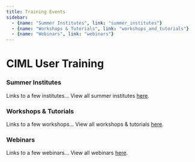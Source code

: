 ```yaml
---
title: Training Events
sidebar: 
  - {name: "Summer Institutes", link: "summer_institutes"}
  - {name: "Workshops & Tutorials", link: "workshops_and_tutorials"}
  - {name: "Webinars", link: "webinars"}
---
```


# CIML User Training

### Summer Institutes 
Links to a few institutes...
View all summer institutes [here](institutes).

### Workshops & Tutorials
Links to a few workshops...
View all workshops & tutorials [here](workshops).

### Webinars 
Links to a few webinars...
View all webinars [here](webinars).

